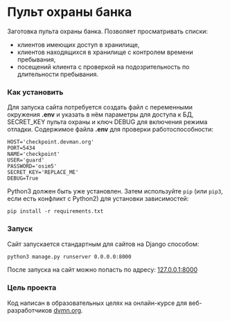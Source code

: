 # Пульт охраны банка

Заготовка пульта охраны банка. Позволяет просматривать списки:

- клиентов имеющих доступ в хранилище,
- клиентов находящихся в хранилище с контролем времени пребывания,
- посещений клиента с проверкой на подозрительность по длительности пребывания. 

### Как установить

Для запуска сайта потребуется создать файл с переменными окружения **.env** и указать в нём параметры для доступа к БД, SECRET_KEY пульта охраны и ключ DEBUG для включения режима отладки. Содержимое файла **.env** для проверки работоспособности:

```
HOST='checkpoint.devman.org'
PORT=5434
NAME='checkpoint'
USER='guard'
PASSWORD='osim5'
SECRET_KEY='REPLACE_ME'
DEBUG=True
```

Python3 должен быть уже установлен. 
Затем используйте `pip` (или `pip3`, если есть конфликт с Python2) для установки зависимостей:

```
pip install -r requirements.txt
```

### Запуск

Сайт запускается стандартным для сайтов на Django способом:

```bash
python3 manage.py runserver 0.0.0.0:8000
```

После запуска на сайт можно попасть по адресу: [127.0.0.1:8000](http://127.0.0.1:8000/)

### Цель проекта

Код написан в образовательных целях на онлайн-курсе для веб-разработчиков [dvmn.org](https://dvmn.org/).

